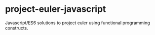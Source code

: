 # project-euler-javascript
Javascript/ES6 solutions to project euler using functional programming constructs.

